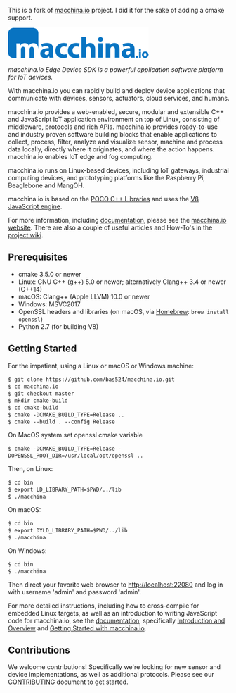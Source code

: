 This is a fork of [macchina.io](https://macchina.io) project.
I did it for the sake of adding a cmake support.

![macchina.io][logo]

*macchina.io Edge Device SDK is a powerful application software platform for IoT devices.*

With macchina.io you can rapidly build and deploy device applications that communicate with devices, sensors, actuators, cloud services, and humans.

macchina.io provides a web-enabled, secure, modular and extensible C++ and JavaScript IoT application environment on top of Linux, consisting of middleware, protocols and rich APIs.
macchina.io provides ready-to-use and industry proven software building blocks that enable applications to collect, process, filter, analyze and visualize sensor, machine and process data locally, directly where it originates, and where the action happens.
macchina.io enables IoT edge and fog computing.

macchina.io runs on Linux-based devices, including IoT gateways, industrial computing devices, and prototyping platforms like the Raspberry Pi, Beaglebone and MangOH.

macchina.io is based on the [POCO C++ Libraries](https://pocoproject.org) and
uses the [V8 JavaScript engine](https://developers.google.com/v8/).

For more information, including [documentation](https://macchina.io/docs), please see the
[macchina.io website](https://macchina.io). There are also a couple of useful articles and How-To's in the
[project wiki](https://github.com/macchina-io/macchina.io/wiki).


Prerequisites
-------------

  - cmake 3.5.0 or newer
  - Linux: GNU C++ (g++) 5.0 or newer; alternatively Clang++ 3.4 or newer (C++14)
  - macOS: Clang++ (Apple LLVM) 10.0 or newer
  - Windows: MSVC2017
  - OpenSSL headers and libraries (on macOS, via [Homebrew](http://brew.sh): `brew install openssl`)
  - Python 2.7 (for building V8)


Getting Started
---------------

For the impatient, using a Linux or macOS or Windows machine:

    $ git clone https://github.com/bas524/macchina.io.git
    $ cd macchina.io
    $ git checkout master
    $ mkdir cmake-build
    $ cd cmake-build
    $ cmake -DCMAKE_BUILD_TYPE=Release ..
    $ cmake --build . --config Release
    
On MacOS system set openssl cmake variable

    $ cmake -DCMAKE_BUILD_TYPE=Release -DOPENSSL_ROOT_DIR=/usr/local/opt/openssl ..

Then, on Linux:

    $ cd bin
    $ export LD_LIBRARY_PATH=$PWD/../lib
    $ ./macchina

On macOS:

    $ cd bin
    $ export DYLD_LIBRARY_PATH=$PWD/../lib
    $ ./macchina
    
On Windows:

    $ cd bin
    $ ./macchina

Then direct your favorite web browser to <http://localhost:22080> and log in with username 'admin' and password 'admin'.

For more detailed instructions, including how to cross-compile for embedded Linux targets,
as well as an introduction to writing JavaScript code for macchina.io, see
the [documentation](http://macchina.io/docs/index.html), specifically
[Introduction and Overview](http://macchina.io/docs/00100-MacchinaIntroduction.html) and
[Getting Started with macchina.io](http://macchina.io/docs/00100-MacchinaIntroduction.html).


Contributions
-------------

We welcome contributions! Specifically we're looking for new sensor and device implementations,
as well as additional protocols.
Please see our [CONTRIBUTING](https://github.com/macchina-io/macchina.io/blob/develop/CONTRIBUTING.md)
document to get started.

[logo]: doc/images/macchina_logo_320.png "macchina.io Logo"

